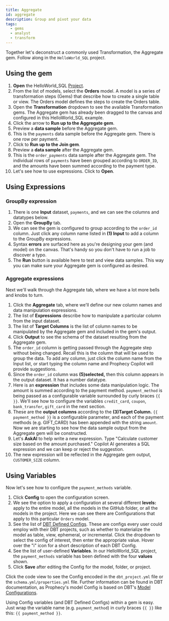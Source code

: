 ```yaml
---
title: Aggregate
id: aggregate
description: Group and pivot your data
tags:
  - gems
  - analyst
  - transform
---
```


Together let's deconstruct a commonly used Transformation, the Aggregate gem. Follow along in the `HelloWorld_SQL` project.

## Using the gem

1. **Open** the HelloWorld_SQL [Project](https://app.prophecy.io/metadata).
2. From the list of models, select the **Orders** model. A model is a series of transformation steps (Gems) that describe how to create a single table or view. The Orders model defines the steps to create the Orders table.
3. Open the **Transformation** dropdown to see the available Transformation gems. The Aggregate gem has already been dragged to the canvas and configured in this HelloWorld_SQL example.
4. Click the arrow to **Run up to the Aggregate gem**.
5. Preview a **data sample** before the Aggregate gem.
6. This is the `payments` data sample before the Aggregate gem. There is one row per payment.
7. Click to **Run up to the Join gem**.
8. Preview a **data sample** after the Aggregate gem.
9. This is the `order_payments` data sample after the Aggregate gem. The individual rows of `payments` have been grouped according to `ORDER_ID`, and the amounts have been summed according to the payment type.
10. Let's see how to use expressions. Click to **Open**.

## Using Expressions

### GroupBy expression

1. There is one **Input** dataset, `payments`, and we can see the columns and datatypes below.
2. Open the **GroupBy** tab.
3. We can see the gem is configured to group according to the `order_id` column. Just click any column name listed in **(1) Input** to add a column to the GroupBy expressions.
4. Syntax **errors** are surfaced here as you're designing your gem (and model) on the canvas. That's handy so you don't have to run a job to discover a typo.
5. The **Run** button is available here to test and view data samples. This way you can make sure your Aggregate gem is configured as desired.

### Aggregate expressions

Next we'll walk through the Aggregate tab, where we have a lot more bells and knobs to turn.

1. Click the **Aggregate** tab, where we'll define our new column names and data manipulation expressions.
2. The list of **Expressions** describe how to manipulate a particular column from the input dataset.
3. The list of **Target Columns** is the list of column names to be manipulated by the Aggregate gem and included in the gem's output.
4. Click **Output** to see the schema of the dataset resulting from the Aggregate gem.
5. The `order_id` column is getting passed through the Aggregate step without being changed. Recall this is the column that will be used to group the data. To add any column, just click the column name from the Input list, or start typing the column name and Prophecy Copilot will provide suggestions.
6. Since the `order_id` column was **(5)selected,** then this column appears in the output dataset. It has a number datatype.
7. Here is an **expression** that includes some data manipulation logic. The amount is summed according to the payment method. `payment_method` is being passed as a configurable variable surrounded by curly braces `{{ }}`. We'll see how to configure the variables `credit_card`, `coupon`, `bank_transfer`, `gift_card` in the next section.
8. These are the **output columns** according to the **(3)Target Column.** `{{ payment_method }}` is a configurable parameter, and each of the payment methods (e.g. GIFT_CARD) has been appended with the string `amount`. Now we are starting to see how the data sample output from the Aggregate gem will be constructed.
9. Let's **AskAI** to help write a new expression. Type "Calculate customer size based on the amount purchased." Copilot AI generates a SQL expression and we can keep or reject the suggestion.
10. The new expression will be reflected in the Aggregate gem output, `CUSTOMER_SIZE` column.

## Using Variables

Now let's see how to configure the `payment_methods` variable.

1. Click **Config** to open the configuration screen.
2. We see the option to apply a configuration at several different **levels:** apply to the entire model, all the models in the GitHub folder, or all the models in the project. Here we can see there are Configurations that apply to this particular `Orders` model.
3. See the list of [DBT Defined Configs](https://docs.getdbt.com/reference/configs-and-properties). These are configs every user could employ with their DBT projects, such as whether to materialize the model as table, view, ephemeral, or incremental. Click the dropdown to select the config of interest, then enter the appropriate value. Hover over the "i" icon for a short description of each DBT Config.
4. See the list of user-defined **Variables**. In our HelloWorld_SQL project, the `payment_methods` variable has been defined with the four **values** shown.
5. Click **Save** after editing the Config for the model, folder, or project.

Click the code view to see the Config encoded in the `dbt_project.yml` file or the `schema.yml/properties.yml` file. Further information can be found in DBT documentation, as Prophecy's model Config is based on DBT's [Model Configurations](https://docs.getdbt.com/reference/model-configs).

Using Config variables (and DBT Defined Configs) within a gem is easy. Just wrap the variable name (e.g. `payment_method`) in curly braces `{{ }}` like this: `{{ payment_method }}`.
